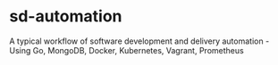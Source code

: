 # sd-automation
A typical workflow of software development and delivery automation - Using Go, MongoDB, Docker, Kubernetes, Vagrant, Prometheus
